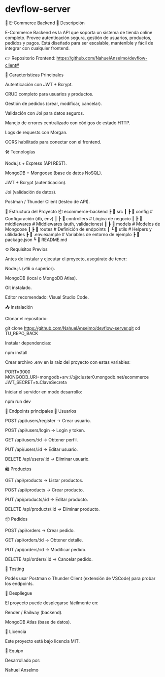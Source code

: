 # devflow-server
🛒 E-Commerce Backend
📌 Descripción

E-Commerce Backend es la API que soporta un sistema de tienda online completo. Provee autenticación segura, gestión de usuarios, productos, pedidos y pagos. Está diseñado para ser escalable, mantenible y fácil de integrar con cualquier frontend.

👉 Repositorio Frontend: https://github.com/NahuelAnselmo/devflow-client#

🚀 Características Principales

Autenticación con JWT + Bcrypt.

CRUD completo para usuarios y productos.

Gestión de pedidos (crear, modificar, cancelar).

Validación con Joi para datos seguros.

Manejo de errores centralizado con códigos de estado HTTP.

Logs de requests con Morgan.

CORS habilitado para conectar con el frontend.

🛠️ Tecnologías

Node.js + Express (API REST).

MongoDB + Mongoose (base de datos NoSQL).

JWT + Bcrypt (autenticación).

Joi (validación de datos).

Postman / Thunder Client (testeo de API).

📂 Estructura del Proyecto
📦 ecommerce-backend
 ┣ 📂 src
 ┃ ┣ 📂 config      # Configuración (db, env)
 ┃ ┣ 📂 controllers # Lógica de negocio
 ┃ ┣ 📂 middlewares # Middlewares (auth, validaciones)
 ┃ ┣ 📂 models      # Modelos de Mongoose
 ┃ ┣ 📂 routes      # Definición de endpoints
 ┃ ┗ 📂 utils       # Helpers y utilidades
 ┣ 📜 .env.example  # Variables de entorno de ejemplo
 ┣ 📜 package.json
 ┗ 📜 README.md

⚙️ Requisitos Previos

Antes de instalar y ejecutar el proyecto, asegúrate de tener:

Node.js (v16 o superior).

MongoDB (local o MongoDB Atlas).

Git instalado.

Editor recomendado: Visual Studio Code.

📥 Instalación

Clonar el repositorio:

git clone https://github.com/NahuelAnselmo/devflow-server.git
cd TU_REPO_BACK


Instalar dependencias:

npm install


Crear archivo .env en la raíz del proyecto con estas variables:

PORT=3000
MONGODB_URI=mongodb+srv://<usuario>:<password>@cluster0.mongodb.net/ecommerce
JWT_SECRET=tuClaveSecreta


Iniciar el servidor en modo desarrollo:

npm run dev

📡 Endpoints principales
👤 Usuarios

POST /api/users/register → Crear usuario.

POST /api/users/login → Login y token.

GET /api/users/:id → Obtener perfil.

PUT /api/users/:id → Editar usuario.

DELETE /api/users/:id → Eliminar usuario.

🛍️ Productos

GET /api/products → Listar productos.

POST /api/products → Crear producto.

PUT /api/products/:id → Editar producto.

DELETE /api/products/:id → Eliminar producto.

📦 Pedidos

POST /api/orders → Crear pedido.

GET /api/orders/:id → Obtener detalle.

PUT /api/orders/:id → Modificar pedido.

DELETE /api/orders/:id → Cancelar pedido.

🧪 Testing

Podés usar Postman o Thunder Client (extensión de VSCode) para probar los endpoints.

🚀 Despliegue

El proyecto puede desplegarse fácilmente en:

Render / Railway (backend).

MongoDB Atlas (base de datos).

📜 Licencia

Este proyecto está bajo licencia MIT.

👥 Equipo

Desarrollado por:

Nahuel Anselmo